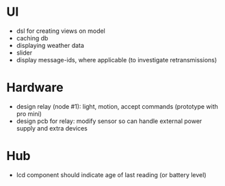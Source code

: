 UI
==
- dsl for creating views on model
- caching db
- displaying weather data
- slider
- display message-ids, where applicable (to investigate retransmissions)

Hardware
========
- design relay (node #1): light, motion, accept commands (prototype with pro 
mini)
- design pcb for relay: modify sensor so can handle external power supply 
and extra devices

Hub
===
- lcd component should indicate age of last reading (or battery level)
